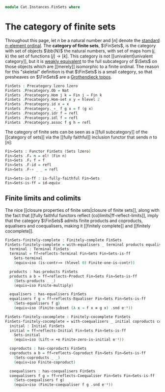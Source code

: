 <!--
```agda
open import Cat.Functor.Properties.FullyFaithful
open import Cat.Instances.Sets.Cocomplete
open import Cat.Instances.Sets.Complete
open import Cat.Diagram.Colimit.Finite
open import Cat.Diagram.Limit.Finite
open import Cat.Diagram.Coequaliser
open import Cat.Functor.Properties
open import Cat.Diagram.Coproduct
open import Cat.Diagram.Equaliser
open import Cat.Diagram.Terminal
open import Cat.Diagram.Initial
open import Cat.Diagram.Product
open import Cat.Instances.Sets
open import Cat.Prelude

open import Data.Fin.Closure
open import Data.Fin

open Functor
```
-->

```agda
module Cat.Instances.FinSets where
```

# The category of finite sets

Throughout this page, let $n$ be a natural number and $[n]$ denote the
[standard $n$-element ordinal]. The **category of finite sets**,
$\FinSets$, is the category with set of objects $\bb{N}$ the natural
numbers, with set of maps $\hom(j,k)$ the set of functions $[j] \to
[k]$. This category is not [[univalent|univalent category]], but it is
[weakly equivalent] to the full subcategory of $\Sets$ on those objects
which are [[merely]] isomorphic to a finite ordinal. The reason for this
"skeletal" definition is that $\FinSets$ is a small category, so that
presheaves on $\FinSets$ are a [Grothendieck topos].

[standard $n$-element ordinal]: Data.Fin.html
[weakly equivalent]: Cat.Functor.Equivalence.html#between-categories
[Grothendieck topos]: Topoi.Base.html

```agda
FinSets : Precategory lzero lzero
FinSets .Precategory.Ob = Nat
FinSets .Precategory.Hom j k = Fin j → Fin k
FinSets .Precategory.Hom-set x y = hlevel 2
FinSets .Precategory.id x = x
FinSets .Precategory._∘_ f g x = f (g x)
FinSets .Precategory.idr f = refl
FinSets .Precategory.idl f = refl
FinSets .Precategory.assoc f g h = refl
```

The category of finite sets can be seen as a [[full subcategory]] of
the [[category of sets]] via the [[fully faithful]] inclusion functor
that sends $n$ to $[n]$:

```agda
Fin→Sets : Functor FinSets (Sets lzero)
Fin→Sets .F₀ n = el! (Fin n)
Fin→Sets .F₁ f = f
Fin→Sets .F-id = refl
Fin→Sets .F-∘ _ _ = refl

Fin→Sets-is-ff : is-fully-faithful Fin→Sets
Fin→Sets-is-ff = id-equiv
```

## Finite limits and colimits

The nice [[closure properties of finite sets|closure of finite sets]],
along with the fact that [[fully faithful functors reflect (co)limits|ff-reflect-limits]],
imply that the category $\FinSets$ admits finite products and coproducts,
equalisers and coequalisers, making it [[finitely complete]] and [[finitely cocomplete]].

```agda
FinSets-finitely-complete : Finitely-complete FinSets
FinSets-finitely-complete = with-equalisers _ terminal products equalisers where
  terminal : Terminal FinSets
  terminal = ff→reflects-Terminal Fin→Sets Fin→Sets-is-ff
    Sets-terminal
    (equiv→iso (is-contr→≃ (hlevel 0) Finite-one-is-contr))

  products : has-products FinSets
  products a b = ff→reflects-Product Fin→Sets Fin→Sets-is-ff
    (Sets-products _ _)
    (equiv→iso Finite-multiply)

  equalisers : has-equalisers FinSets
  equalisers f g = ff→reflects-Equaliser Fin→Sets Fin→Sets-is-ff
    (Sets-equalisers f g)
    (equiv→iso (Finite-subset (λ x → f x ≡ g x) .snd e⁻¹))

FinSets-finitely-cocomplete : Finitely-cocomplete FinSets
FinSets-finitely-cocomplete = with-coequalisers _ initial coproducts coequalisers where
  initial : Initial FinSets
  initial = ff→reflects-Initial Fin→Sets Fin→Sets-is-ff
    Sets-initial
    (equiv→iso (Lift-≃ ∙e Finite-zero-is-initial e⁻¹))

  coproducts : has-coproducts FinSets
  coproducts a b = ff→reflects-Coproduct Fin→Sets Fin→Sets-is-ff
    (Sets-coproducts _ _)
    (equiv→iso Finite-coproduct)

  coequalisers : has-coequalisers FinSets
  coequalisers f g = ff→reflects-Coequaliser Fin→Sets Fin→Sets-is-ff
    (Sets-coequalisers f g)
    (equiv→iso (Finite-coequaliser f g .snd e⁻¹))
```
